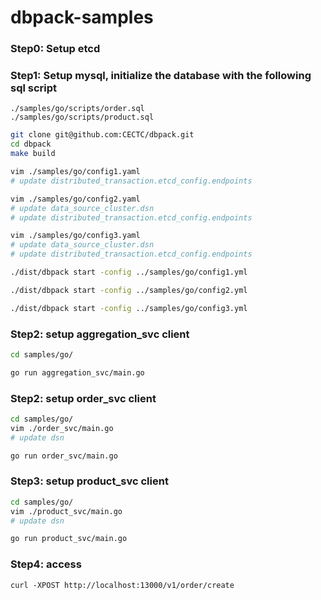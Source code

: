 # dbpack-samples

### Step0: Setup etcd
### Step1: Setup mysql, initialize the database with the following sql script
```
./samples/go/scripts/order.sql
./samples/go/scripts/product.sql
```

```bash
git clone git@github.com:CECTC/dbpack.git
cd dbpack
make build

vim ./samples/go/config1.yaml
# update distributed_transaction.etcd_config.endpoints

vim ./samples/go/config2.yaml
# update data_source_cluster.dsn
# update distributed_transaction.etcd_config.endpoints

vim ./samples/go/config3.yaml
# update data_source_cluster.dsn
# update distributed_transaction.etcd_config.endpoints

./dist/dbpack start -config ../samples/go/config1.yml

./dist/dbpack start -config ../samples/go/config2.yml

./dist/dbpack start -config ../samples/go/config3.yml
```

### Step2: setup aggregation_svc client
```bash
cd samples/go/

go run aggregation_svc/main.go
```

### Step2: setup order_svc client
```bash
cd samples/go/
vim ./order_svc/main.go
# update dsn

go run order_svc/main.go
```

### Step3: setup product_svc client
```bash
cd samples/go/
vim ./product_svc/main.go
# update dsn

go run product_svc/main.go
```

### Step4: access
```
curl -XPOST http://localhost:13000/v1/order/create
```